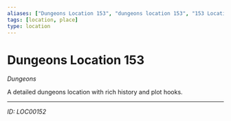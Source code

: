 ```yaml
---
aliases: ["Dungeons Location 153", "dungeons location 153", "153 Location Dungeons"]
tags: [location, place]
type: location
---
```


# Dungeons Location 153

*Dungeons*

A detailed dungeons location with rich history and plot hooks.

---
*ID: LOC00152*